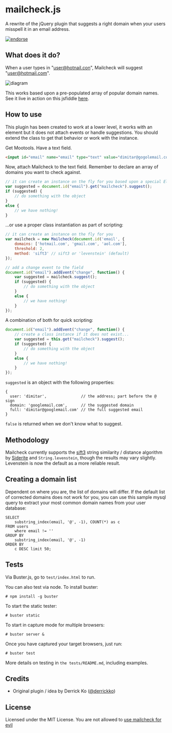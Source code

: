 mailcheck.js
=====================

A rewrite of the jQuery plugin that suggests a right domain when your users misspell it in an email address.

[![endorse](http://api.coderwall.com/dimitarchristoff/endorsecount.png)](http://coderwall.com/dimitarchristoff)

What does it do?
----------------

When a user types in "user@hotnail.con", Mailcheck will suggest "user@hotmail.com".

![diagram](http://github.com/Kicksend/mailcheck/raw/master/doc/example.png?raw=true)

This works based upon a pre-populated array of popular domain names. See it live in action on this jsfiddle [here](http://jsfiddle.net/dimitar/jSn3e/).


How to use
----------

This plugin has been created to work at a lower level, it works with an element but it does not attach events or handle suggestions.
You should extend the class to get that behavior or work with the instance.

Get Mootools. Have a text field.

```html
<input id="email" name="email" type="text" value="dimitar@gogolemail.com" />
```

Now, attach Mailcheck to the text field. Remember to declare an array of domains you want to check against.

```javascript
// it can create an instance on the fly for you based upon a special Element getter
var suggested = document.id("email").get("mailcheck").suggest();
if (suggested) {
    // do something with the object
}
else {
    // we have nothing!
}
```

...or use a proper class instantiation as part of scripting:

```javascript
// it can create an instance on the fly for you
var mailcheck = new Mailcheck(document.id('email', {
    domains: ['hotmail.com', 'gmail.com', 'aol.com'],
    threshold: 2,
    method: 'sift3' // sift3 or 'levenstein' (default)
});

// add a change event to the field
document.id("email").addEvent("change", function() {
    var suggested = mailcheck.suggest();
    if (suggested) {
        // do something with the object
    }
    else {
        // we have nothing!
    }
});
```

A combination of both for quick scripting:

```javascript
document.id("email").addEvent("change", function() {
    // create a class instance if it does not exist...
    var suggested = this.get("mailcheck").suggest();
    if (suggested) {
        // do something with the object
    }
    else {
        // we have nothing!
    }
});
```

`suggested` is an object with the following properties:

    {
      user: 'dimitar',               // the address; part before the @ sign
      domain: 'googlemail.com',      // the suggested domain
      full: 'dimitar@googlemail.com' // the full suggested email
    }

`false` is returned when we don't know what to suggest.

Methodology
-----------
Mailcheck currently supports the [sift3](http://siderite.blogspot.com/2007/04/super-fast-and-accurate-string-distance.html) string similarity / distance algorithm by [Siderite](http://siderite.blogspot.com/) and
`String.levenstein`, though the results may vary slightly. Levenstein is now the default as a more reliable result.

Creating a domain list
----------------------
Dependent on where you are, the list of domains will differ. If the default list of corrected domains does not work for you,
you can use this sample mysql query to extract your most common domain names from your user database:

```mysql
SELECT
	substring_index(email, '@', -1), COUNT(*) as c
FROM users
 	where email != ''
GROUP BY
 	substring_index(email, '@', -1)
ORDER BY
	c DESC limit 50;
```

Tests
-----

Via Buster.js, go to `test/index.html` to run.

You can also test via node. To install buster:

    # npm install -g buster
    
To start the static tester:    
    
    # buster static
    
To start in capture mode for multiple browsers:

    # buster server &

Once you have captured your target browsers, just run:

    # buster test

More details on testing in `the tests/README.md`, including examples.

Credits
-------

- Original plugin / idea by Derrick Ko ([@derrickko](http://twitter.com/derrickko))

License
-------

Licensed under the MIT License. You are not allowed to [use mailcheck for evil](http://www.youtube.com/watch?v=-hCimLnIsDA)